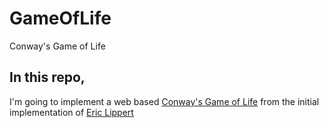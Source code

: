 # GameOfLife
Conway's Game of Life

## In this repo,

I'm going to implement a web based [Conway's Game of Life](https://en.wikipedia.org/wiki/Conway%27s_Game_of_Life) from the initial implementation of [Eric Lippert](https://ericlippert.com/)